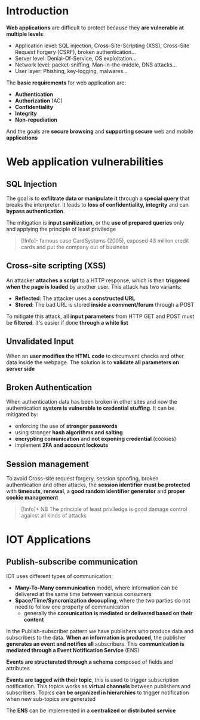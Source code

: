 # Introduction
**Web applications** are difficult to protect because they **are vulnerable at multiple levels**:
- Application level: SQL injection, Cross-Site-Scripting (XSS), Cross-Site Request Forgery (CSRF), broken authentication...
- Server level: Denial-Of-Service, OS exploitation...
- Network level: packet-sniffing, Man-in-the-middle, DNS attacks...
- User layer: Phishing, key-logging, malwares...

The **basic requirements** for web application are:
- **Authentication**
- **Authorization** (AC)
- **Confidentiality**
- **Integrity**
- **Non-repudiation**

And the goals are **secure browsing** and **supporting secure** web and mobile **applications**

# Web application vulnerabilities
## SQL Injection
The goal is to **exfiltrate data or manipulate it** through a **special query** that breaks the interpreter. it leads to **loss of confidentiality, integrity** and can **bypass authentication**.

The mitigation is **input sanitization**, or the **use of prepared queries** only and applying the principle of least priviledge

> [!Info]- famous case
> CardSystems (2005), exposed 43 million credit cards and put the company out of business

## Cross-site scripting (XSS)
An attacker **attaches a script** to a HTTP response, which is then **triggered when the page is loaded** by another user. This attack has two variants:
- **Reflected**: The attacker uses a **constructed URL**
- **Stored**: The bad URL is stored **inside a comment/forum** through a POST

To mitigate this attack, all **input parameters** from HTTP GET and POST must be **filtered**. It's easier if done **through a white list**

## Unvalidated Input
When an **user modifies the HTML code** to circumvent checks and other data inside the webpage. 
The solution is to **validate all parameters on server side**

## Broken Authentication
When authentication data has been broken in other sites and now the authentication **system is vulnerable to credential stuffing**. It can be mitigated by:
- enforcing the use of **stronger passwords**
- using stronger **hash algorithms and salting**
- **encrypting comunication** and **not exponing credential** (cookies)
- implement **2FA and account lockouts**

## Session management
To avoid Cross-site request forgery, session spoofing, broken authentication and other attacks, the **session identifier must be protected** with **timeouts**, **renewal**, a **good random identifier generator** and **proper cookie management**

> [!info]+ NB
> The principle of least priviledge is good damage control against all kinds of attacks

# IOT Applications
## Publish-subscribe communication
IOT uses different types of communication:
- **Many-To-Many communication** model, where information can be delivered at the same time between various consumers
- **Space/Time/Syncronization decoupling**, where the two parties do not need to follow one property of communication 
	- generally the **comunication is mediated or delivered based on their content**

In the Publish-subscriber pattern we have publishers who produce data and subscribers to the data. **When an information is produced**, the publisher **generates an event and notifies all** subscribers. This **communication is mediated through a Event Notification Service** (ENS)

**Events are structurated through a schema** composed of fields and attributes

**Events are tagged with their topic**, this is used to trigger subscription notification. This topics works as **virtual channels** between publishers and subscribers. Topics **can be organized in hierarchies** to trigger notification when new sub-topics are generated

The **ENS** can be implemented in a **centralized or distributed service**